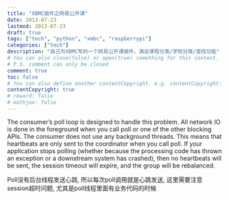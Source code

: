 ```yaml
---
title: "XBMC插件之网易公开课"
date: 2013-07-23
lastmod: 2013-07-23
draft: true
tags: ["tech", "python", "xmbc", "raspberrypi"]
categories: ["tech"]
description: "自己为XBMC写的一个网易公开课插件，满足课程分类/学校分类/查找功能"
# You can also close(false) or open(true) something for this content.
# P.S. comment can only be closed
comment: true
toc: false
# You can also define another contentCopyright. e.g. contentCopyright: "This is another copyright."
contentCopyright: true
# reward: false
# mathjax: false
---
```

The consumer’s poll loop is designed to handle this problem. All network IO is done in the foreground when you call poll or one of the other blocking APIs. The consumer does not use any background threads. This means that heartbeats are only sent to the coordinator when you call poll. If your application stops polling (whether because the processing code has thrown an exception or a downstream system has crashed), then no heartbeats will be sent, the session timeout will expire, and the group will be rebalanced.

Poll没有后台线程发送心跳, 所以每次poll调用就是心跳发送, 这里需要注意session超时问题, 尤其是poll线程里面有业务代码的时候
